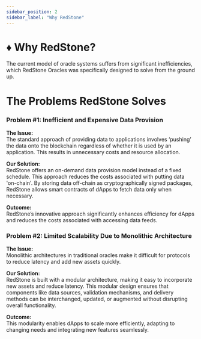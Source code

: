 ```yaml
---
sidebar_position: 2
sidebar_label: "Why RedStone"
---
```


# ♦️ Why RedStone?

The current model of oracle systems suffers from significant inefficiencies, which RedStone Oracles was specifically designed to solve from the ground up.

# The Problems RedStone Solves 

### Problem #1: Inefficient and Expensive Data Provision

**The Issue:**  
The standard approach of providing data to applications involves ‘pushing’ the data onto the blockchain regardless of whether it is used by an application. This results in unnecessary costs and resource allocation.

**Our Solution:**  
RedStone offers an on-demand data provision model instead of a fixed schedule. This approach reduces the costs associated with putting data 'on-chain'. By storing data off-chain as cryptographically signed packages, RedStone allows smart contracts of dApps to fetch data only when necessary.

**Outcome:**  
RedStone’s innovative approach significantly enhances efficiency for dApps and reduces the costs associated with accessing data feeds.

### Problem #2: Limited Scalability Due to Monolithic Architecture

**The Issue:**  
Monolithic architectures in traditional oracles make it difficult for protocols to reduce latency and add new assets quickly.

**Our Solution:**  
RedStone is built with a modular architecture, making it easy to incorporate new assets and reduce latency. This modular design ensures that components like data sources, validation mechanisms, and delivery methods can be interchanged, updated, or augmented without disrupting overall functionality.

**Outcome:**  
This modularity enables dApps to scale more efficiently, adapting to changing needs and integrating new features seamlessly.
